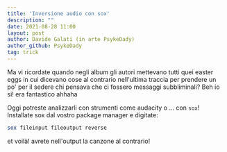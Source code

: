 ```yaml
---
title: 'Inversione audio con sox'
description: ""
date: 2021-08-28 11:00
layout: post
author: Davide Galati (in arte PsykeDady)
author_github: PsykeDady
tag: trick
---
```


Ma vi ricordate quando negli album gli autori mettevano tutti quei easter eggs in cui dicevano cose al contrario nell'ultima traccia per prendere un po' per il sedere chi pensava che ci fossero messaggi subbliminali? 
Beh io si! era fantastico ahhaha 

Oggi potreste analizzarli con strumenti come audacity o ... con `sox`!  
Installate sox dal vostro package manager e digitate: 

```bash
sox fileinput fileoutput reverse
```

et voilà! avrete nell'output la canzone al contrario! 

